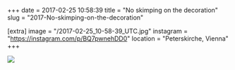 +++
date = 2017-02-25 10:58:39
title = "No skimping on the decoration"
slug = "2017-No-skimping-on-the-decoration"

[extra]
image = "/2017-02-25_10-58-39_UTC.jpg"
instagram = "https://instagram.com/p/BQ7pwnehDD0"
location = "Peterskirche, Vienna"
+++

<img src="/2017-02-25_10-58-39_UTC.jpg" />
